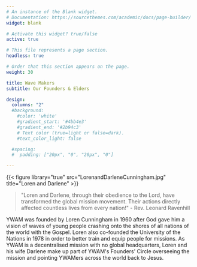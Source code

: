 ```yaml
---
# An instance of the Blank widget.
# Documentation: https://sourcethemes.com/academic/docs/page-builder/
widget: blank

# Activate this widget? true/false
active: true

# This file represents a page section.
headless: true

# Order that this section appears on the page.
weight: 30

title: Wave Makers
subtitle: Our Founders & Elders

design:
  columns: "2"
  #background:
    #color: 'white'
    #gradient_start: '#4bb4e3'
    #gradient_end: '#2b94c3'
    # Text color (true=light or false=dark).
    #text_color_light: false

  #spacing:
  #  padding: ["20px", "0", "20px", "0"]

---
```


{{< figure library="true" src="LorenandDarleneCunningham.jpg" title="Loren and Darlene" >}}

> "Loren and Darlene, through their obedience to the Lord, have transformed the global mission movement. Their actions directly affected countless lives from every nation!" - Rev. Leonard Ravenhill

YWAM was founded by Loren Cunningham in 1960 after God gave him a vision of waves of young people crashing onto the shores of all nations of the world with the Gospel. Loren also co-founded the University of the Nations in 1978 in order to better train and equip people for missions. As YWAM is a decentralised mission with no global headquarters, Loren and his wife Darlene make up part of YWAM's Founders' Circle overseeing the mission and pointing YWAMers across the world back to Jesus.

